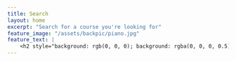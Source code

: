 ```yaml
---
title: Search
layout: home
excerpt: "Search for a course you're looking for"
feature_image: "/assets/backpic/piano.jpg"
feature_text: |
    <h2 style="background: rgb(0, 0, 0); background: rgba(0, 0, 0, 0.5); color: white; padding: 10px;"> Search for a course you're looking for</h2>
---
```

<style>
.gsc-control-cse .gsc-table-result {
	font-family : inherit;
}

.gsc-control-cse .gsc-input-box {
	height : inherit;
}

input.gsc-input,
.gsc-input-box,
.gsc-input-box-hover,
.gsc-input-box-focus,
.gsc-search-button, input.gsc-search-button-v2 {
	box-sizing  : content-box;
	line-height : normal;
	margin-top  : 0px;
}
</style>


<script async src="https://cse.google.com/cse.js?cx=017256335113070184946:gzjpfmq4esk"></script>
<div id='google-search' class="gcse-search"></div>
